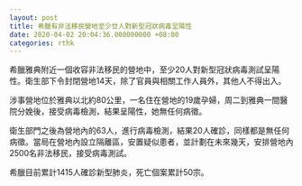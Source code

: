 ```yaml
---
layout: post
title: 希臘有非法移民營地至少廿人對新型冠狀病毒呈陽性
date: 2020-04-02 20:04:36.000000000 +08:00
categories: rthk
---
```


希臘雅典附近一個收容非法移民的營地中，至少20人對新型冠狀病毒測試呈陽性。衛生部下令封閉營地14天，除了官員與相關工作人員外，其他人不得出入。

涉事營地位於雅典以北約80公里，一名住在營地的19歲孕婦，周二到雅典一間醫院分娩後，接受病毒檢測，結果呈陽性，她無任何病徵。

衛生部門之後為營地內的63人，進行病毒檢測，結果20人確診，同樣都是無任何病徵。當局在營地內設立隔離區，安置疑似患者，並計劃在未來幾天，安排營地內2500名非法移民，接受病毒測試。

希臘目前累計1415人確診新型肺炎，死亡個案累計50宗。
